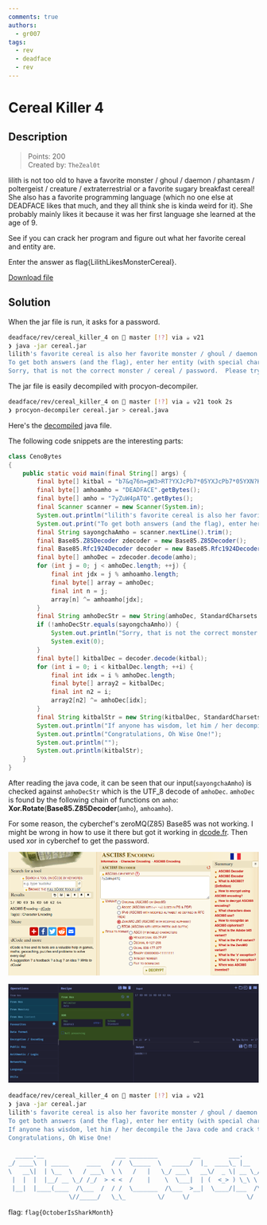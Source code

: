 ```yaml
---
comments: true
authors:
  - gr007
tags:
  - rev
  - deadface
  - rev
---
```

# Cereal Killer 4

## Description

> Points: 200\
> Created by: `TheZeal0t`

lilith is not too old to have a favorite monster / ghoul / daemon / phantasm / poltergeist / creature / extraterrestrial or a favorite sugary breakfast cereal! She also has a favorite programming language (which no one else at DEADFACE likes that much, and they all think she is kinda weird for it). She probably mainly likes it because it was her first language she learned at the age of 9.

See if you can crack her program and figure out what her favorite cereal and entity are.

Enter the answer as flag{LilithLikesMonsterCereal}.

[Download file](./cereal.jar)

## Solution

When the jar file is run, it asks for a password.

```sh
deadface/rev/cereal_killer_4 on  master [!?] via ☕ v21
❯ java -jar cereal.jar
lilith's favorite cereal is also her favorite monster / ghoul / daemon / phantasm / poltergeist / creature / extraterrestrial.
To get both answers (and the flag), enter her entity (with special characters) as a password: asdfasf
Sorry, that is not the correct monster / cereal / password.  Please try again.
```

The jar file is easily decompiled with procyon-decompiler.

```sh
deadface/rev/cereal_killer_4 on  master [!?] via ☕ v21 took 2s
❯ procyon-decompiler cereal.jar > cereal.java
```

Here's the [decompiled](./cereal.java) java file.

The following code snippets are the interesting parts:

```java
class CenoBytes
{
    public static void main(final String[] args) {
        final byte[] kitbal = "b7&q76n=gW3>RT?YXJcPb7*05YXJcPb7*05YXN?K3}_w=6n=hw3>RT?YXJcPb7*056n+5#b7*05YXN?K3}#_+YXJcPb7*05YXJcPb7*f36n+5#b7*05YXJd%3>O{^6n=hweHR{bYXJcPb7*05YXJcPb7*05YkqzKb7*05Ykq!y3>RT?YXJcPb7*05YXJcPb7)}=6afJb3>RT?YXJcP3>O}9Yb$;Za~B>B6ny~!FK8YO6n=gIb7*056n=hwb7*0GYYqVc4;LN{6n+5#4`^X>6n=hw3}<0-H+}&D3>O{^7k&X<3>RT?Ykq!y3>O{^6n=hwFKA(MHvxWr3>O{^WB~yI3>O{^6b@Yhb2J_eYkq!y3>RSy6n=hw3>Q6eYh3|;3}|k0YXJcP4`^X>6n=hwb7)}=6n=hwd}v`V6kP!UFBcwiYXJd$a};4%7XbkQ3>O_PYXMyW4;LPCYkdI$b7x@<6n=dHa};3?YXJccb7)~MYXJd$3};~t6n=dHb7&q77Y+dd3}_uLYkqzK4;OB76n+7H3}|5u6ajq!b7(z%YXN?K3}+n;6n=hwb7&oMHvs`%b7&n76n+5#4-_79YkqzK4`^X7WC0Eib7&oMWB~zvb7x_46ajq!d}v{EYkdI$a~B>CYXMyWa};56YYqVpb3$P*YXMyWb2MRcH-3H&a~B?R7k&-_d>3wVYaam}b97;HWB~yIb2MRcYXN-$a}*v86kP!UFKB6UYaM<cb75f)6nz1Gb7&q76b@Yhb2MQNWB~yIFBBdP6ajq!d}v{EYXJcPa}+&tYXNuxa};iJ6n+7HFKA&dYkdv@b7*01WB~yIa}i;3YXJ!Xb95eTYX|`Wb2MRc7XblXb2MRcYj^<x4`^X*YaanCb2J_eHvs`%3>O{^V}5>q3}|6}7k++zb7*dIYYqVpb7&n66n=hw3>RT?WPN^q3}|6&6n<R+a}*v86n+j}3>O}9YYu&W3>RT?b$)(bb7(yc6n+kV3>O}9Yaf1o3>O{^6afJaFBcvSHvs_&3>O{^YXJ^^3^ZYKH-3Iy3}_t<6n=hP3>RT?WPN^q3>R)L6n=hPb7*c26kP#b3>O|QYXJ@ca};3?YbyZ(b7*05YXJcPb7*05YXJd$d}kgF6n=gVb7)}>6n%aHb7*05YXJcP4`*R=YXJd$d}v{EYXJcPb7*05YXJcPa};iJYXJcP4`*R=YXJcPb7*05YXJcPa};iJYXJcPb7)}>WB~yIb7)}>WB~yIb7&oXYXJcPb7*05YXJd$d}v{EYXJcP4`*R=YXJcPb7*05YXN-@b7*05YXJcPb7&oXYXN=^3};~".getBytes();
        final byte[] amhoamho = "DEADFACE".getBytes();
        final byte[] amho = "7yZuW4pATQ".getBytes();
        final Scanner scanner = new Scanner(System.in);
        System.out.println("lilith's favorite cereal is also her favorite monster / ghoul / daemon / phantasm / poltergeist / creature / extraterrestrial.");
        System.out.print("To get both answers (and the flag), enter her entity (with special characters) as a password: ");
        final String sayongchaAmho = scanner.nextLine().trim();
        final Base85.Z85Decoder zdecoder = new Base85.Z85Decoder();
        final Base85.Rfc1924Decoder decoder = new Base85.Rfc1924Decoder();
        final byte[] amhoDec = zdecoder.decode(amho);
        for (int j = 0; j < amhoDec.length; ++j) {
            final int jdx = j % amhoamho.length;
            final byte[] array = amhoDec;
            final int n = j;
            array[n] ^= amhoamho[jdx];
        }
        final String amhoDecStr = new String(amhoDec, StandardCharsets.UTF_8);
        if (!amhoDecStr.equals(sayongchaAmho)) {
            System.out.println("Sorry, that is not the correct monster / cereal / password.  Please try again.");
            System.exit(0);
        }
        final byte[] kitbalDec = decoder.decode(kitbal);
        for (int i = 0; i < kitbalDec.length; ++i) {
            final int idx = i % amhoDec.length;
            final byte[] array2 = kitbalDec;
            final int n2 = i;
            array2[n2] ^= amhoDec[idx];
        }
        final String kitbalStr = new String(kitbalDec, StandardCharsets.UTF_8);
        System.out.println("If anyone has wisdom, let him / her decompile the Java code and crack the encrypted cereal!");
        System.out.println("Congratulations, Oh Wise One!");
        System.out.println("");
        System.out.println(kitbalStr);
    }
}
```

After reading the java code, it can be seen that our input(`sayongchaAmho`) is checked against `amhoDecStr` which is the UTF_8 decode of `amhoDec`. `amhoDec` is found by the following chain of functions on `amho`: **Xor.Rotate**(**Base85.Z85Decoder**(`amho`), `amhoamho`).

For some reason, the cyberchef's zeroMQ(Z85) Base85 was not working. I might be wrong in how to use it there but got it working in [dcode.fr](https://www.dcode.fr/ascii-85-encoding). Then used xor in cyberchef to get the password.

![zeroMQ](./zeroMQ.png)

![xor](./xor.png)


```sh
deadface/rev/cereal_killer_4 on  master [!?] via ☕ v21
❯ java -jar cereal.jar
lilith's favorite cereal is also her favorite monster / ghoul / daemon / phantasm / poltergeist / creature / extraterrestrial.
To get both answers (and the flag), enter her entity (with special characters) as a password: SHARK!!!
If anyone has wisdom, let him / her decompile the Java code and crack the encrypted cereal!
Congratulations, Oh Wise One!

  _____.__                    ___ ________          __        ___.                .___         _________.__                  __      _____                 __  .__      ___
_/ ____\  | _____     ____   / /  \_____  \   _____/  |_  ____\_ |__   ___________|   | ______/   _____/|  |__ _____ _______|  | __ /     \   ____   _____/  |_|  |__    \ \
\   __\|  | \__  \   / ___\  \ \   /   |   \_/ ___\   __\/  _ \| __ \_/ __ \_  __ \   |/  ___/\_____  \ |  |  \\__  \\_  __ \  |/ //  \ /  \ /  _ \ /    \   __\  |  \   / /
 |  |  |  |__/ __ \_/ /_/  > < <  /    |    \  \___|  | (  <_> ) \_\ \  ___/|  | \/   |\___ \ /        \|   Y  \/ __ \|  | \/    </    Y    (  <_> )   |  \  | |   Y  \  > >
 |__|  |____(____  /\___  /  / /  \_______  /\___  >__|  \____/|___  /\___  >__|  |___/____  >_______  /|___|  (____  /__|  |__|_ \____|__  /\____/|___|  /__| |___|  /  \ \
                 \//_____/   \_\_         \/     \/                \/     \/               \/        \/      \/     \/           \/       \/            \/          \/  _/_/
```

flag: `flag{OctoberIsSharkMonth}`




